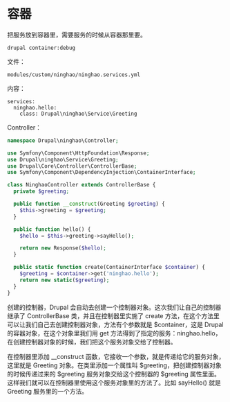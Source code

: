 # 容器

把服务放到容器里，需要服务的时候从容器那里要。

```
drupal container:debug
```

文件：

```
modules/custom/ninghao/ninghao.services.yml
```

内容：

```
services:
  ninghao.hello:
    class: Drupal\ninghao\Service\Greeting
```

Controller：

```php
namespace Drupal\ninghao\Controller;

use Symfony\Component\HttpFoundation\Response;
use Drupal\ninghao\Service\Greeting;
use Drupal\Core\Controller\ControllerBase;
use Symfony\Component\DependencyInjection\ContainerInterface;

class NinghaoController extends ControllerBase {
  private $greeting;

  public function __construct(Greeting $greeting) {
    $this->greeting = $greeting;
  }

  public function hello() {
    $hello = $this->greeting->sayHello();

    return new Response($hello);
  }

  public static function create(ContainerInterface $container) {
    $greeting = $container->get('ninghao.hello');
    return new static($greeting);
  }
}
```

创建的控制器，Drupal 会自动去创建一个控制器对象。这次我们让自己的控制器继承了 ControllerBase 类，并且在控制器里实施了 create 方法，在这个方法里可以让我们自己去创建控制器对象，方法有个参数就是 $container，这是 Drupal 的容器对象，在这个对象里我们用 get 方法得到了指定的服务：ninghao.hello，在创建控制器对象的时候，我们把这个服务对象交给了控制器。

在控制器里添加 \_\_construct 函数，它接收一个参数，就是传递给它的服务对象，这里就是 Greeting 对象。在类里添加一个属性叫 $greeting，把创建控制器对象的时候传递过来的 $greeting 服务对象交给这个控制器的 $greeting 属性里面。这样我们就可以在控制器里使用这个服务对象里的方法了。比如 sayHello\(\) 就是 Greeting 服务里的一个方法。

